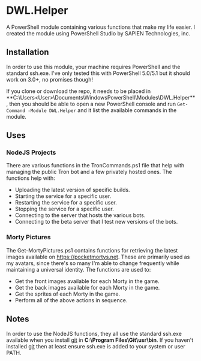 # DWL.Helper
A PowerShell module containing various functions that make my life easier.
I created the module using PowerShell Studio by SAPIEN Technologies, inc.

## Installation
In order to use this module, your machine requires PowerShell and the standard ssh.exe. I've only tested this with PowerShell 5.0/5.1 but it should work on 3.0+, no promises though!

If you clone or download the repo, it needs to be placed in **C:\Users\<User>\Documents\WindowsPowerShell\Modules\DWL.Helper\**, then you should be able to open a new PowerShell console and run ``Get-Command -Module DWL.Helper`` and it list the available commands in the module.

## Uses
### NodeJS Projects
There are various functions in the TronCommands.ps1 file that help with managing the public Tron bot and a few privately hosted ones.
The functions help with:
- Uploading the latest version of specific builds.
- Starting the service for a specific user.
- Restarting the service for a specific user.
- Stopping the service for a specific user.
- Connecting to the server that hosts the various bots.
- Connecting to the beta server that I test new versions of the bots.

### Morty Pictures
The Get-MortyPictures.ps1 contains functions for retrieving the latest images available on https://pocketmortys.net.
These are primarily used as my avatars, since there's so many I'm able to change frequently while maintaining a universal identity.
The functions are used to:
- Get the front images available for each Morty in the game.
- Get the back images available for each Morty in the game.
- Get the sprites of each Morty in the game.
- Perform all of the above actions in sequence.

## Notes
In order to use the NodeJS functions, they all use the standard ssh.exe available when you install [git](https://git-scm.com/downloads) in **C:\Program Files\Git\usr\bin**.
If you haven't installed [git](https://git-scm.com/downloads) then at least ensure ssh.exe is added to your system or user PATH.
